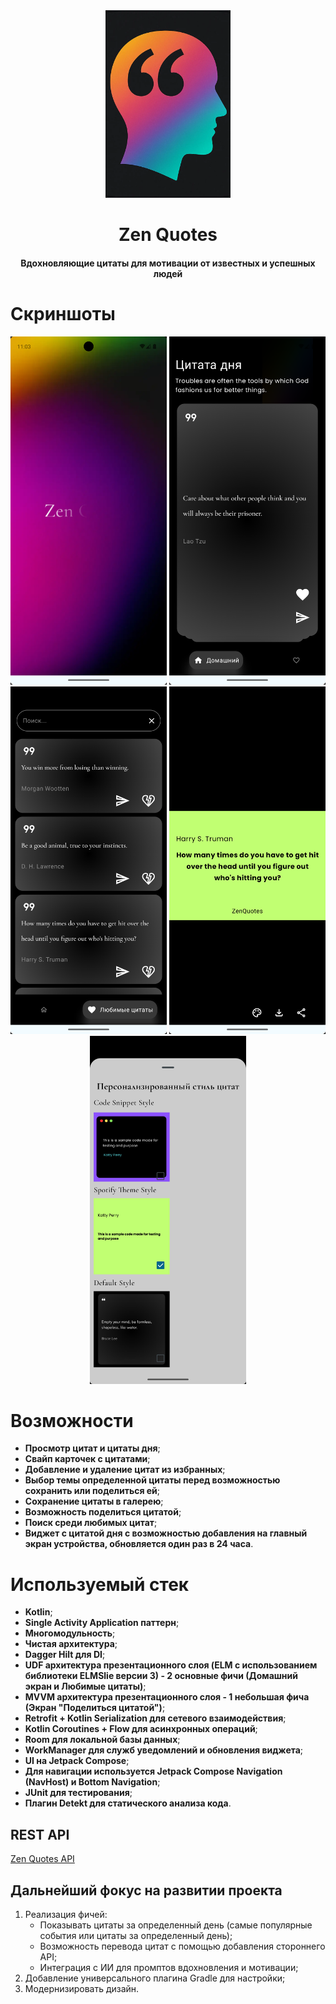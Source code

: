 <div align="center">
  <img src="app/src/main/res/drawable/sora_gen_logo.webp" alt="Логотип" width="200">
  
  <h1>Zen Quotes</h1>
  <h4>Вдохновляющие цитаты для мотивации от известных и успешных людей</h4>
</div>

# Скриншоты
<p align="center">
  <img src="screenshots/Splash_1.png" alt="Превью экран при входе" width="250">
  <img src="screenshots/HomeScreen.png" alt="Главный экран с цитатами" width="250">
  <img src="screenshots/FavoritesScreen.png" alt="Любимые цитаты" width="250">
  <img src="screenshots/ShareQuoteScreen.png" alt="Экран сохранения цитаты" width="250">
  <img src="screenshots/EditThemeOfSharing.png" alt="Экран выбора кастомной темы" width="250">
</p>

# Возможности
- **Просмотр цитат и цитаты дня**;
- **Свайп карточек с цитатами**;
- **Добавление и удаление цитат из избранных**;
- **Выбор темы определенной цитаты перед возможностью сохранить или поделиться ей**;
- **Сохранение цитаты в галерею**;
- **Возможность поделиться цитатой**;
- **Поиск среди любимых цитат**;
- **Виджет с цитатой дня с возможностью добавления на главный экран устройства, обновляется один раз в 24 часа**.

# Используемый стек
- **Kotlin**;
- **Single Activity Application паттерн**;
- **Многомодульность**;
- **Чистая архитектура**;
- **Dagger Hilt для DI**;
- **UDF архитектура презентационного слоя (ELM с использованием библиотеки ELMSlie версии 3) - 2 основные фичи (Домашний экран и Любимые цитаты)**;
- **MVVM архитектура презентационного слоя - 1 небольшая фича (Экран "Поделиться цитатой")**;
- **Retrofit + Kotlin Serialization для сетевого взаимодействия**;
- **Kotlin Coroutines + Flow для асинхронных операций**;
- **Room для локальной базы данных**;
- **WorkManager для служб уведомлений и обновления виджета**;
- **UI на Jetpack Compose**;
- **Для навигации используется Jetpack Compose Navigation (NavHost) и Bottom Navigation**;
- **JUnit для тестирования**;
- **Плагин Detekt для статического анализа кода**.

## REST API
[Zen Quotes API](https://docs.zenquotes.io)

## Дальнейший фокус на развитии проекта
1) Реализация фичей:
    - Показывать цитаты за определенный день (самые популярные события или цитаты за определенный день);
    - Возможность перевода цитат с помощью добавления стороннего API;
    - Интеграция с ИИ для промптов вдохновления и мотивации;
2) Добавление универсального плагина Gradle для настройки;
3) Модернизировать дизайн.
